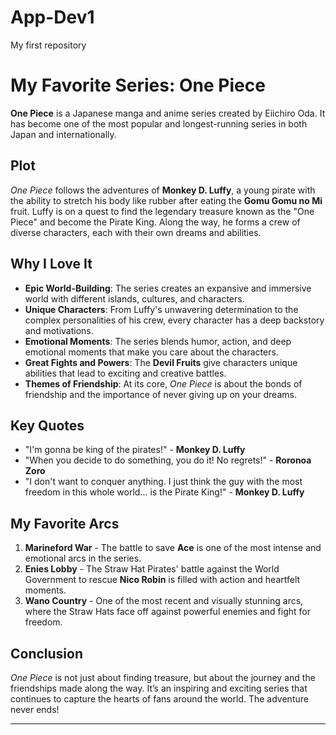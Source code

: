 # App-Dev1
My first repository
# My Favorite Series: One Piece

**One Piece** is a Japanese manga and anime series created by Eiichiro Oda. It has become one of the most popular and longest-running series in both Japan and internationally.

## Plot
*One Piece* follows the adventures of **Monkey D. Luffy**, a young pirate with the ability to stretch his body like rubber after eating the **Gomu Gomu no Mi** fruit. Luffy is on a quest to find the legendary treasure known as the "One Piece" and become the Pirate King. Along the way, he forms a crew of diverse characters, each with their own dreams and abilities.

## Why I Love It
- **Epic World-Building**: The series creates an expansive and immersive world with different islands, cultures, and characters.
- **Unique Characters**: From Luffy's unwavering determination to the complex personalities of his crew, every character has a deep backstory and motivations.
- **Emotional Moments**: The series blends humor, action, and deep emotional moments that make you care about the characters.
- **Great Fights and Powers**: The **Devil Fruits** give characters unique abilities that lead to exciting and creative battles.
- **Themes of Friendship**: At its core, *One Piece* is about the bonds of friendship and the importance of never giving up on your dreams.

## Key Quotes
- "I'm gonna be king of the pirates!" - **Monkey D. Luffy**
- "When you decide to do something, you do it! No regrets!" - **Roronoa Zoro**
- "I don't want to conquer anything. I just think the guy with the most freedom in this whole world... is the Pirate King!" - **Monkey D. Luffy**

## My Favorite Arcs
1. **Marineford War** - The battle to save **Ace** is one of the most intense and emotional arcs in the series.
2. **Enies Lobby** - The Straw Hat Pirates' battle against the World Government to rescue **Nico Robin** is filled with action and heartfelt moments.
3. **Wano Country** - One of the most recent and visually stunning arcs, where the Straw Hats face off against powerful enemies and fight for freedom.

## Conclusion
*One Piece* is not just about finding treasure, but about the journey and the friendships made along the way. It’s an inspiring and exciting series that continues to capture the hearts of fans around the world. The adventure never ends!

---
